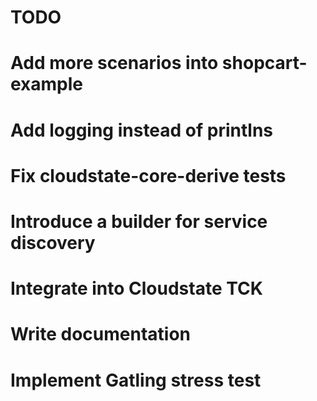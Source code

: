 TODO
====

# Add more scenarios into shopcart-example

# Add logging instead of printlns

# Fix cloudstate-core-derive tests

# Introduce a builder for service discovery 
        
# Integrate into Cloudstate TCK        

# Write documentation

# Implement Gatling stress test
